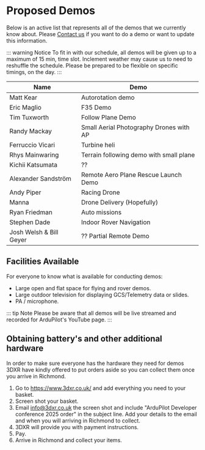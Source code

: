 # Proposed Demos

Below is an active list that represents all of the demos that we currently know about.  Please [Contact us](/help_and_contact) if you want to do a demo or want to update this information.


::: warning Notice
To fit in with our schedule, all demos will be given up to a maximum of 15 min, time slot.  Inclement weather may cause us to need to reshuffle the schedule.  Please be prepared to be flexible on specific timings, on the day.
:::

<!-- cspell:disable -->
| Name            | Demo                                       |
|-----------------|--------------------------------------------|
| Matt Kear       | Autorotation demo                          |
| Eric Maglio     | F35 Demo                                   |
| Tim Tuxworth    | Follow Plane Demo                          |
| Randy Mackay    | Small Aerial Photography Drones with AP    |
| Ferruccio Vicari      | Turbine heli                               |
| Rhys Mainwaring | Terrain following demo with small plane    |
| Kichii Katsumata  | ??                                         |
| Alexander Sandström   | Remote Aero Plane Rescue Launch Demo              |
| Andy Piper      | Racing Drone                               |
| Manna           | Drone Delivery (Hopefully)                 |
| Ryan Friedman   | Auto missions                              |
| Stephen Dade    | Indoor Rover Navigation                    |
| Josh Welsh & Bill Geyer | ?? Partial Remote Demo             |
<!-- cspell:enable -->

## Facilities Available

For everyone to know what is available for conducting demos:

- Large open and flat space for flying and rover demos.
- Large outdoor television for displaying GCS/Telemetry data or slides.
- PA / microphone.

::: tip Note
Please be aware that all demos will be live streamed and recorded for ArduPilot's YouTube page.
:::

## Obtaining battery's and other additional hardware

In order to make sure everyone has the hardware they need for demos 3DXR have kindly offered to put orders aside so you can collect them once you arrive in Richmond.

1. Go to https://www.3dxr.co.uk/ and add everything you need to your basket.
2. Screen shot your basket.
3. Email info@3dxr.co.uk the screen shot and include "ArduPilot Developer conference 2025 order" in the subject line. Add your details to the email and when you will arriving in Richmond to collect.
4. 3DXR will provide you with payment instructions.
5. Pay.
6. Arrive in Richmond and collect your items.

